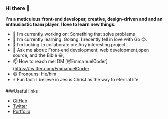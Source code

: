 ### Hi there 👋

**I'm a meticulous front-end developer, creative, design-driven and and an enthusiastic team player. I love to learn new things.**


- 🔭 I’m currently working on: Something that solve problems
- 🌱 I’m currently learning: Golang. I recently fell in love with Go 😍.
- 👯 I’m looking to collaborate on: Any interesting project.
- 💬 Ask me about: Front-end development, web development,open source, and the Bible 😀,
- 📫 How to reach me: DM [@EmmanuelCoder](https://twitter.com/EmmanuelCoder
- 😄 Pronouns: He/him
- ⚡ Fun fact: I believe in Jesus Christ as the way to eternal life.


###Useful links

* [GitHub](https://github.com/EmmanuelTheCoder)
* [Twitter](https://twitter.com/EmmanuelCoder)
* [Portfolio](https://emmanuel.netlify.app)

